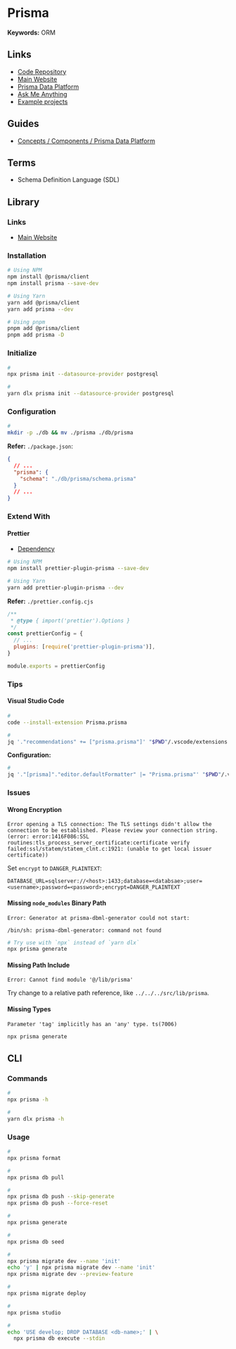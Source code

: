 # Prisma

**Keywords:** ORM

## Links

- [Code Repository](https://github.com/prisma/prisma)
- [Main Website](https://prisma.io/)
- [Prisma Data Platform](https://cloud.prisma.io/)
- [Ask Me Anything](https://ama-prisma.vercel.app/)
- [Example projects](https://prisma.io/docs/about/prisma/example-projects)

## Guides

- [Concepts / Components / Prisma Data Platform](https://prisma.io/docs/concepts/components/prisma-data-platform)

## Terms

- Schema Definition Language (SDL)

## Library

### Links

- [Main Website](https://prisma.io/client)

### Installation

```sh
# Using NPM
npm install @prisma/client
npm install prisma --save-dev

# Using Yarn
yarn add @prisma/client
yarn add prisma --dev

# Using pnpm
pnpm add @prisma/client
pnpm add prisma -D
```

### Initialize

```sh
#
npx prisma init --datasource-provider postgresql

#
yarn dlx prisma init --datasource-provider postgresql
```

### Configuration

```sh
#
mkdir -p ./db && mv ./prisma ./db/prisma
```

**Refer:** `./package.json`:

```json
{
  // ...
  "prisma": {
    "schema": "./db/prisma/schema.prisma"
  }
  // ...
}
```

### Extend With

#### Prettier

- [Dependency](/prettier.md#library)

```sh
# Using NPM
npm install prettier-plugin-prisma --save-dev

# Using Yarn
yarn add prettier-plugin-prisma --dev
```

**Refer:** `./prettier.config.cjs`

```cjs
/**
 * @type { import('prettier').Options }
 */
const prettierConfig = {
  // ...
  plugins: [require('prettier-plugin-prisma')],
}

module.exports = prettierConfig
```

### Tips

#### Visual Studio Code

```sh
#
code --install-extension Prisma.prisma

#
jq '."recommendations" += ["prisma.prisma"]' "$PWD"/.vscode/extensions.json | sponge "$PWD"/.vscode/extensions.json
```

**Configuration:**

```sh
#
jq '."[prisma]"."editor.defaultFormatter" |= "Prisma.prisma"' "$PWD"/.vscode/settings.json | sponge "$PWD"/.vscode/settings.json
```

### Issues

#### Wrong Encryption

```log
Error opening a TLS connection: The TLS settings didn't allow the connection to be established. Please review your connection string. (error: error:1416F086:SSL routines:tls_process_server_certificate:certificate verify failed:ssl/statem/statem_clnt.c:1921: (unable to get local issuer certificate))
```

Set `encrypt` to `DANGER_PLAINTEXT`:

```env
DATABASE_URL=sqlserver://<host>:1433;database=<databsae>;user=<username>;password=<password>;encrypt=DANGER_PLAINTEXT
```

#### Missing `node_modules` Binary Path

```log
Error: Generator at prisma-dbml-generator could not start:

/bin/sh: prisma-dbml-generator: command not found
```

```sh
# Try use with `npx` instead of `yarn dlx`
npx prisma generate
```

#### Missing Path Include

```log
Error: Cannot find module '@/lib/prisma'
```

Try change to a relative path reference, like `../../../src/lib/prisma`.

#### Missing Types

```log
Parameter 'tag' implicitly has an 'any' type. ts(7006)
```

```sh
npx prisma generate
```

## CLI

### Commands

```sh
#
npx prisma -h

#
yarn dlx prisma -h
```

### Usage

```sh
#
npx prisma format

#
npx prisma db pull

#
npx prisma db push --skip-generate
npx prisma db push --force-reset

#
npx prisma generate

#
npx prisma db seed

#
npx prisma migrate dev --name 'init'
echo 'y' | npx prisma migrate dev --name 'init'
npx prisma migrate dev --preview-feature

#
npx prisma migrate deploy

#
npx prisma studio

#
echo 'USE develop; DROP DATABASE <db-name>;' | \
  npx prisma db execute --stdin
```
